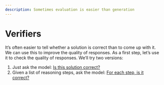 ```yaml
---
description: Sometimes evaluation is easier than generation
---
```


# Verifiers

It’s often easier to tell whether a solution is correct than to come up with it. We can use this to improve the quality of responses. As a first step, let’s use it to check the quality of responses. We’ll try two versions:

1. Just ask the model: [Is this solution correct?](checking-answers.md)
2. Given a list of reasoning steps, ask the model: [For each step, is it correct?](checking-reasoning-steps.md)
